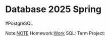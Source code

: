 # Database 2025 Spring 

#PostgreSQL 

Note:[NOTE](https://github.com/Fufupao/Database_SQL/blob/d0d47f1295ba8fdb2b55ed25ec42f94f0d83c38d/NOTE/NOTE.md)
Homework:[Work](https://github.com/Fufupao/Database_SQL/tree/d0d47f1295ba8fdb2b55ed25ec42f94f0d83c38d/work)
SQL:
Term Project:
